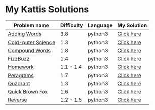 # My Kattis Solutions

| Problem name  | Difficulty | Language | My Solution |
| ------------- | ------------- | ------------- | ------------- |
| [Adding Words](https://open.kattis.com/problems/addingwords) |  3.8 | python3 | [Click here](https://github.com/ngowran/My_Kattis_Solutions/blob/main/difficulty_3-4/addingwords.py) |
| [Cold-puter Science](https://open.kattis.com/problems/cold) | 1.3 | python3 | [Click here](https://github.com/ngowran/My_Kattis_Solutions/blob/main/difficulty_1-2/cold-science.py) |
| [Compound Words](https://open.kattis.com/problems/compoundwords) | 1.8 | python3 | [Click here](https://github.com/ngowran/My_Kattis_Solutions/blob/main/difficulty_1-2/compundwords.py) |
| [FizzBuzz](https://open.kattis.com/problems/fizzbuzz) | 1.4 | python3 | [Click here](https://github.com/ngowran/My_Kattis_Solutions/blob/main/difficulty_1-2/fizzbuzz.py) |
| [Homework](https://open.kattis.com/problems/heimavinna) | 1.1 - 1.4 | python3 | [Click here](https://github.com/ngowran/My_Kattis_Solutions/blob/main/difficulty_1-2/homework.py) |
| [Peragrams](https://open.kattis.com/problems/peragrams) | 1.7 | python3 | [Click here](https://github.com/ngowran/My_Kattis_Solutions/blob/main/difficulty_1-2/peragram.py) |
| [Quadrant](https://open.kattis.com/problems/quadrant)  | 1.3  | python3 | [Click here](https://github.com/ngowran/My_Kattis_Solutions/blob/main/difficulty_1-2/quadrant.py) |
| [Quick Brown Fox](https://open.kattis.com/problems/quickbrownfox) | 1.6 | python3 | [Click here](https://github.com/ngowran/My_Kattis_Solutions/blob/main/difficulty_1-2/quickbrownfox.py) |
| [Reverse](https://open.kattis.com/problems/ofugsnuid) | 1.2 - 1.5 | python3 | [Click here](https://github.com/ngowran/My_Kattis_Solutions/blob/main/difficulty_1-2/reverse.py )|
